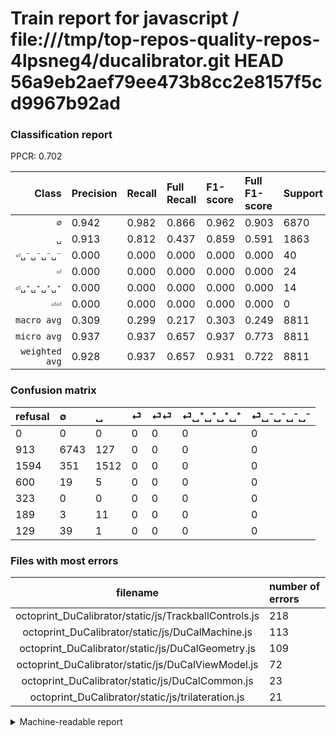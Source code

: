 # Train report for javascript / file:///tmp/top-repos-quality-repos-4lpsneg4/ducalibrator.git HEAD 56a9eb2aef79ee473b8cc2e8157f5cd9967b92ad

### Classification report

PPCR: 0.702

| Class | Precision | Recall | Full Recall | F1-score | Full F1-score | Support | Full Support | PPCR |
|------:|:----------|:-------|:------------|:---------|:---------|:--------|:-------------|:-----|
| `∅` | 0.942| 0.982| 0.866| 0.962| 0.903| 6870| 7783| 0.883 |
| `␣` | 0.913| 0.812| 0.437| 0.859| 0.591| 1863| 3457| 0.539 |
| `⏎␣⁻␣⁻␣⁻␣⁻` | 0.000| 0.000| 0.000| 0.000| 0.000| 40| 169| 0.237 |
| `⏎` | 0.000| 0.000| 0.000| 0.000| 0.000| 24| 624| 0.038 |
| `⏎␣⁺␣⁺␣⁺␣⁺` | 0.000| 0.000| 0.000| 0.000| 0.000| 14| 203| 0.069 |
| `⏎⏎` | 0.000| 0.000| 0.000| 0.000| 0.000| 0| 323| 0.000 |
| `macro avg` | 0.309| 0.299| 0.217| 0.303| 0.249| 8811| 12559| 0.702 |
| `micro avg` | 0.937| 0.937| 0.657| 0.937| 0.773| 8811| 12559| 0.702 |
| `weighted avg` | 0.928| 0.937| 0.657| 0.931| 0.722| 8811| 12559| 0.702 |

### Confusion matrix

|refusal|  ∅| ␣| ⏎| ⏎⏎| ⏎␣⁺␣⁺␣⁺␣⁺| ⏎␣⁻␣⁻␣⁻␣⁻| 
|:---|:---|:---|:---|:---|:---|:---|
|0 |0 |0 |0 |0 |0 |0 |
|913 |6743 |127 |0 |0 |0 |0 |
|1594 |351 |1512 |0 |0 |0 |0 |
|600 |19 |5 |0 |0 |0 |0 |
|323 |0 |0 |0 |0 |0 |0 |
|189 |3 |11 |0 |0 |0 |0 |
|129 |39 |1 |0 |0 |0 |0 |

### Files with most errors

| filename | number of errors|
|:----:|:-----|
| octoprint_DuCalibrator/static/js/TrackballControls.js | 218 |
| octoprint_DuCalibrator/static/js/DuCalMachine.js | 113 |
| octoprint_DuCalibrator/static/js/DuCalGeometry.js | 109 |
| octoprint_DuCalibrator/static/js/DuCalViewModel.js | 72 |
| octoprint_DuCalibrator/static/js/DuCalCommon.js | 23 |
| octoprint_DuCalibrator/static/js/trilateration.js | 21 |

<details>
    <summary>Machine-readable report</summary>
```json
{
  "cl_report": {"macro avg": {"f1-score": 0.30348394430235864, "precision": 0.30924356130809505, "recall": 0.2988513385228783, "support": 8811}, "micro avg": {"f1-score": 0.9368970604925662, "precision": 0.9368970604925662, "recall": 0.9368970604925662, "support": 8811}, "weighted avg": {"f1-score": 0.9314399781022384, "precision": 0.9278641359059704, "recall": 0.9368970604925662, "support": 8811}, "\u2205": {"f1-score": 0.9615686274509804, "precision": 0.9424178895877009, "recall": 0.981513828238719, "support": 6870}, "\u23ce": {"f1-score": 0.0, "precision": 0.0, "recall": 0.0, "support": 24}, "\u23ce\u23ce": {"f1-score": 0.0, "precision": 0.0, "recall": 0.0, "support": 0}, "\u23ce\u2423\u207a\u2423\u207a\u2423\u207a\u2423\u207a": {"f1-score": 0.0, "precision": 0.0, "recall": 0.0, "support": 14}, "\u23ce\u2423\u207b\u2423\u207b\u2423\u207b\u2423\u207b": {"f1-score": 0.0, "precision": 0.0, "recall": 0.0, "support": 40}, "\u2423": {"f1-score": 0.8593350383631713, "precision": 0.9130434782608695, "recall": 0.8115942028985508, "support": 1863}},
  "cl_report_full": {"macro avg": {"f1-score": 0.24903863888683264, "precision": 0.30924356130809505, "recall": 0.21729147980351668, "support": 12559}, "micro avg": {"f1-score": 0.7725783809078147, "precision": 0.9368970604925662, "recall": 0.6572975555378613, "support": 12559}, "weighted avg": {"f1-score": 0.7222760253547145, "precision": 0.8353555011552594, "recall": 0.6572975555378613, "support": 12559}, "\u2205": {"f1-score": 0.90279823269514, "precision": 0.9424178895877009, "recall": 0.8663754336374149, "support": 7783}, "\u23ce": {"f1-score": 0.0, "precision": 0.0, "recall": 0.0, "support": 624}, "\u23ce\u23ce": {"f1-score": 0.0, "precision": 0.0, "recall": 0.0, "support": 323}, "\u23ce\u2423\u207a\u2423\u207a\u2423\u207a\u2423\u207a": {"f1-score": 0.0, "precision": 0.0, "recall": 0.0, "support": 203}, "\u23ce\u2423\u207b\u2423\u207b\u2423\u207b\u2423\u207b": {"f1-score": 0.0, "precision": 0.0, "recall": 0.0, "support": 169}, "\u2423": {"f1-score": 0.5914336006258557, "precision": 0.9130434782608695, "recall": 0.43737344518368526, "support": 3457}},
  "ppcr": 0.7015685962258141
}
```
</details>
